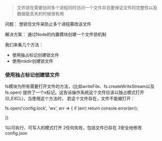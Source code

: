 > 文件锁在需要协同多个进程同时访问一个文件并且要保证文件的完整性以及数据能丢失的时候很有用

问题：
想锁住文件来防止多个进程篡改该文件

解决方案：
通过Node的内置模块创建一个文件锁机制


我们来看几个方法：

* 使用独占标记创建锁文件
* 使用mkdir创建锁文件

### 使用独占标记创建锁文件

fs模块为所有需要打开文件的方法，(比如writeFile、fs.createWriteStream以及fs.open)
提供了一个x标记。这告诉操作系统这个文件应该以独占模式打开(0_EXCL)，当使用这个方法时，
若这个文件存在，文件不能被打开：


fs.open('config.lock', 'wx', err => {
  if (err) return console.error(err);

})

1以可执行、可写入的模式打开
2任何失败，包括文件已存在
3安全地修改config.json

